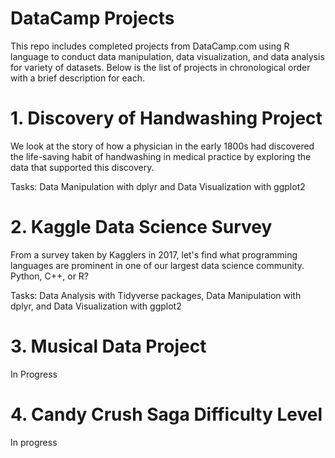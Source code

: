 # DataCamp Projects
This repo includes completed projects from DataCamp.com using R language to conduct data manipulation, data visualization, and data analysis for variety of datasets. Below is the list of projects in chronological order with a brief description for each.

# 1. Discovery of Handwashing Project
   
   We look at the story of how a physician in the early 1800s had discovered the life-saving habit of handwashing in medical practice by exploring the data that supported this discovery.
   
   Tasks: Data Manipulation with dplyr and Data Visualization with ggplot2
   
# 2. Kaggle Data Science Survey
   
   From a survey taken by Kagglers in 2017, let's find what programming languages are prominent in one of our largest data science community. Python, C++, or R?
   
   Tasks: Data Analysis with Tidyverse packages, Data Manipulation with dplyr, and Data Visualization with ggplot2
   
# 3. Musical Data Project
   
   In Progress
   
# 4. Candy Crush Saga Difficulty Level

   In progress
